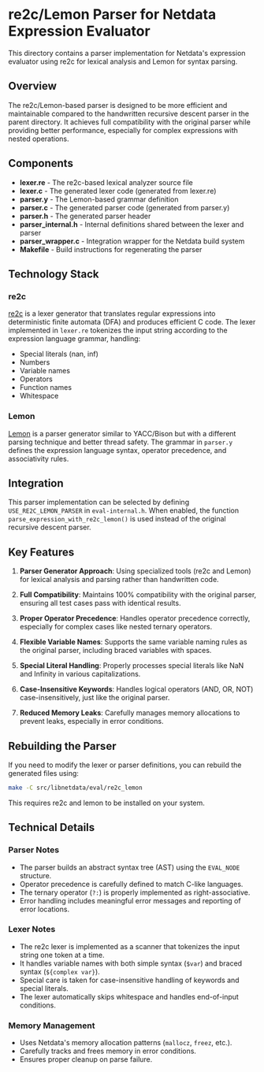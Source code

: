 # re2c/Lemon Parser for Netdata Expression Evaluator

This directory contains a parser implementation for Netdata's expression evaluator using re2c for lexical analysis and Lemon for syntax parsing.

## Overview

The re2c/Lemon-based parser is designed to be more efficient and maintainable compared to the handwritten recursive descent parser in the parent directory. It achieves full compatibility with the original parser while providing better performance, especially for complex expressions with nested operations.

## Components

- **lexer.re** - The re2c-based lexical analyzer source file
- **lexer.c** - The generated lexer code (generated from lexer.re)
- **parser.y** - The Lemon-based grammar definition
- **parser.c** - The generated parser code (generated from parser.y)
- **parser.h** - The generated parser header
- **parser_internal.h** - Internal definitions shared between the lexer and parser
- **parser_wrapper.c** - Integration wrapper for the Netdata build system
- **Makefile** - Build instructions for regenerating the parser

## Technology Stack

### re2c

[re2c](https://re2c.org/) is a lexer generator that translates regular expressions into deterministic finite automata (DFA) and produces efficient C code. The lexer implemented in `lexer.re` tokenizes the input string according to the expression language grammar, handling:

- Special literals (nan, inf)
- Numbers
- Variable names
- Operators
- Function names
- Whitespace

### Lemon

[Lemon](https://www.sqlite.org/lemon.html) is a parser generator similar to YACC/Bison but with a different parsing technique and better thread safety. The grammar in `parser.y` defines the expression language syntax, operator precedence, and associativity rules.

## Integration

This parser implementation can be selected by defining `USE_RE2C_LEMON_PARSER` in `eval-internal.h`. When enabled, the function `parse_expression_with_re2c_lemon()` is used instead of the original recursive descent parser.

## Key Features

1. **Parser Generator Approach**: Using specialized tools (re2c and Lemon) for lexical analysis and parsing rather than handwritten code.

2. **Full Compatibility**: Maintains 100% compatibility with the original parser, ensuring all test cases pass with identical results.

3. **Proper Operator Precedence**: Handles operator precedence correctly, especially for complex cases like nested ternary operators.

4. **Flexible Variable Names**: Supports the same variable naming rules as the original parser, including braced variables with spaces.

5. **Special Literal Handling**: Properly processes special literals like NaN and Infinity in various capitalizations.

6. **Case-Insensitive Keywords**: Handles logical operators (AND, OR, NOT) case-insensitively, just like the original parser.

7. **Reduced Memory Leaks**: Carefully manages memory allocations to prevent leaks, especially in error conditions.

## Rebuilding the Parser

If you need to modify the lexer or parser definitions, you can rebuild the generated files using:

```bash
make -C src/libnetdata/eval/re2c_lemon
```

This requires re2c and lemon to be installed on your system.

## Technical Details

### Parser Notes

- The parser builds an abstract syntax tree (AST) using the `EVAL_NODE` structure.
- Operator precedence is carefully defined to match C-like languages.
- The ternary operator (`?:`) is properly implemented as right-associative.
- Error handling includes meaningful error messages and reporting of error locations.

### Lexer Notes

- The re2c lexer is implemented as a scanner that tokenizes the input string one token at a time.
- It handles variable names with both simple syntax (`$var`) and braced syntax (`${complex var}`).
- Special care is taken for case-insensitive handling of keywords and special literals.
- The lexer automatically skips whitespace and handles end-of-input conditions.

### Memory Management

- Uses Netdata's memory allocation patterns (`mallocz`, `freez`, etc.).
- Carefully tracks and frees memory in error conditions.
- Ensures proper cleanup on parse failure.
